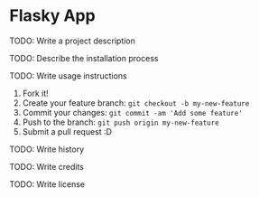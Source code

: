 # Flasky App

TODO: Write a project description


TODO: Describe the installation process


TODO: Write usage instructions


1. Fork it!
2. Create your feature branch: `git checkout -b my-new-feature`
3. Commit your changes: `git commit -am 'Add some feature'`
4. Push to the branch: `git push origin my-new-feature`
5. Submit a pull request :D


TODO: Write history


TODO: Write credits


TODO: Write license
